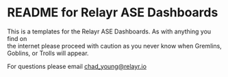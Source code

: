 [//]: # (Created on: February 7, 2018)
[//]: # (Author: Chad Young)
[//]: # (Contact: chad.young@relayr.io)


# README for Relayr ASE Dashboards
This is a templates for the Relayr ASE Dashboards. As with anything you find on  
the internet please proceed with caution as you never know when Gremlins,  
Goblins, or Trolls will appear.  
  
    
For questions please email <chad_young@relayr.io>  


